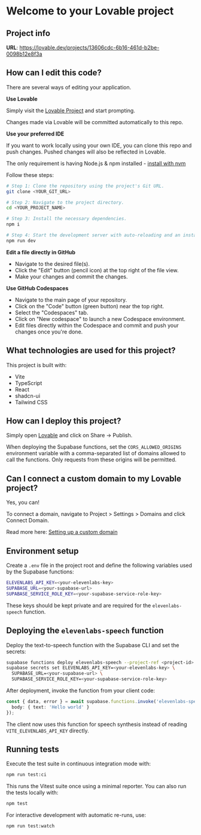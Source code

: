 # Welcome to your Lovable project

## Project info

**URL**: https://lovable.dev/projects/13606cdc-6b16-461d-b2be-0098b12e8f3a

## How can I edit this code?

There are several ways of editing your application.

**Use Lovable**

Simply visit the [Lovable Project](https://lovable.dev/projects/13606cdc-6b16-461d-b2be-0098b12e8f3a) and start prompting.

Changes made via Lovable will be committed automatically to this repo.

**Use your preferred IDE**

If you want to work locally using your own IDE, you can clone this repo and push changes. Pushed changes will also be reflected in Lovable.

The only requirement is having Node.js & npm installed - [install with nvm](https://github.com/nvm-sh/nvm#installing-and-updating)

Follow these steps:

```sh
# Step 1: Clone the repository using the project's Git URL.
git clone <YOUR_GIT_URL>

# Step 2: Navigate to the project directory.
cd <YOUR_PROJECT_NAME>

# Step 3: Install the necessary dependencies.
npm i

# Step 4: Start the development server with auto-reloading and an instant preview.
npm run dev
```

**Edit a file directly in GitHub**

- Navigate to the desired file(s).
- Click the "Edit" button (pencil icon) at the top right of the file view.
- Make your changes and commit the changes.

**Use GitHub Codespaces**

- Navigate to the main page of your repository.
- Click on the "Code" button (green button) near the top right.
- Select the "Codespaces" tab.
- Click on "New codespace" to launch a new Codespace environment.
- Edit files directly within the Codespace and commit and push your changes once you're done.

## What technologies are used for this project?

This project is built with:

- Vite
- TypeScript
- React
- shadcn-ui
- Tailwind CSS

## How can I deploy this project?

Simply open [Lovable](https://lovable.dev/projects/13606cdc-6b16-461d-b2be-0098b12e8f3a) and click on Share -> Publish.

When deploying the Supabase functions, set the `CORS_ALLOWED_ORIGINS` environment
variable with a comma-separated list of domains allowed to call the functions.
Only requests from these origins will be permitted.

## Can I connect a custom domain to my Lovable project?

Yes, you can!

To connect a domain, navigate to Project > Settings > Domains and click Connect Domain.

Read more here: [Setting up a custom domain](https://docs.lovable.dev/tips-tricks/custom-domain#step-by-step-guide)

## Environment setup

Create a `.env` file in the project root and define the following variables used by the Supabase functions:

```sh
ELEVENLABS_API_KEY=<your-elevenlabs-key>
SUPABASE_URL=<your-supabase-url>
SUPABASE_SERVICE_ROLE_KEY=<your-supabase-service-role-key>
```

These keys should be kept private and are required for the `elevenlabs-speech` function.

## Deploying the `elevenlabs-speech` function

Deploy the text-to-speech function with the Supabase CLI and set the secrets:

```sh
supabase functions deploy elevenlabs-speech --project-ref <project-id>
supabase secrets set ELEVENLABS_API_KEY=<your-elevenlabs-key> \
  SUPABASE_URL=<your-supabase-url> \
  SUPABASE_SERVICE_ROLE_KEY=<your-supabase-service-role-key>
```

After deployment, invoke the function from your client code:

```ts
const { data, error } = await supabase.functions.invoke('elevenlabs-speech', {
  body: { text: 'Hello world' }
});
```

The client now uses this function for speech synthesis instead of reading `VITE_ELEVENLABS_API_KEY` directly.

## Running tests

Execute the test suite in continuous integration mode with:

```sh
npm run test:ci
```

This runs the Vitest suite once using a minimal reporter. You can also run the
tests locally with:

```sh
npm test
```

For interactive development with automatic re-runs, use:

```sh
npm run test:watch
```
